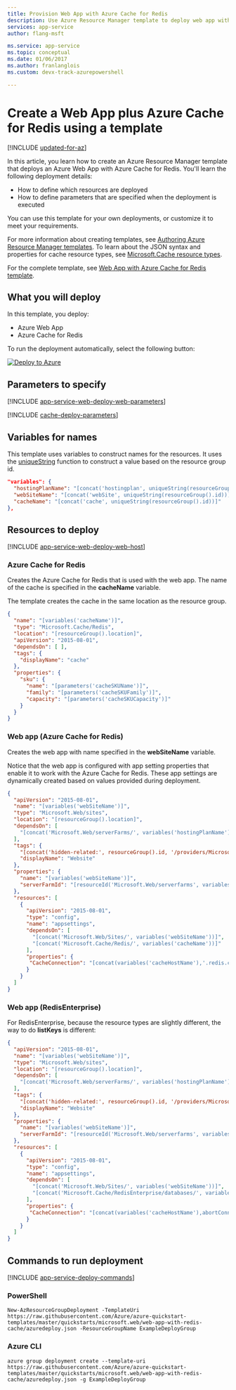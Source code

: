 ```yaml
---
title: Provision Web App with Azure Cache for Redis
description: Use Azure Resource Manager template to deploy web app with Azure Cache for Redis.
services: app-service
author: flang-msft

ms.service: app-service
ms.topic: conceptual
ms.date: 01/06/2017
ms.author: franlanglois 
ms.custom: devx-track-azurepowershell

---
```

# Create a Web App plus Azure Cache for Redis using a template

[!INCLUDE [updated-for-az](../../includes/updated-for-az.md)]

In this article, you learn how to create an Azure Resource Manager template that deploys an Azure Web App with Azure Cache for Redis. You'll learn the following deployment details:

- How to define which resources are deployed
- How to define parameters that are specified when the deployment is executed

You can use this template for your own deployments, or customize it to meet your requirements.

For more information about creating templates, see [Authoring Azure Resource Manager templates](../azure-resource-manager/templates/syntax.md). To learn about the JSON syntax and properties for cache resource types, see [Microsoft.Cache resource types](/azure/templates/microsoft.cache/allversions).

For the complete template, see [Web App with Azure Cache for Redis template](https://github.com/Azure/azure-quickstart-templates/blob/master/quickstarts/microsoft.web/web-app-with-redis-cache/azuredeploy.json).

## What you will deploy

In this template, you deploy:

- Azure Web App
- Azure Cache for Redis

To run the deployment automatically, select the following button:

[![Deploy to Azure](./media/cache-web-app-arm-with-redis-cache-provision/deploybutton.png)](https://portal.azure.com/#create/Microsoft.Template/uri/https%3A%2F%2Fraw.githubusercontent.com%2FAzure%2Fazure-quickstart-templates%2Fmaster%2Fquickstarts%2Fmicrosoft.web%2Fweb-app-with-redis-cache%2Fazuredeploy.json)

## Parameters to specify
[!INCLUDE [app-service-web-deploy-web-parameters](../../includes/app-service-web-deploy-web-parameters.md)]

[!INCLUDE [cache-deploy-parameters](../../includes/cache-deploy-parameters.md)]

## Variables for names
This template uses variables to construct names for the resources. It uses the [uniqueString](../azure-resource-manager/templates/template-functions-string.md#uniquestring) function to construct a value based on the
resource group id.

```json
"variables": {
  "hostingPlanName": "[concat('hostingplan', uniqueString(resourceGroup().id))]",
  "webSiteName": "[concat('webSite', uniqueString(resourceGroup().id))]",
  "cacheName": "[concat('cache', uniqueString(resourceGroup().id))]"
},
```


## Resources to deploy
[!INCLUDE [app-service-web-deploy-web-host](../../includes/app-service-web-deploy-web-host.md)]

### Azure Cache for Redis
Creates the Azure Cache for Redis that is used with the web app. The name of the cache is specified in the **cacheName** variable.

The template creates the cache in the same location as the resource group.

```json
{
  "name": "[variables('cacheName')]",
  "type": "Microsoft.Cache/Redis",
  "location": "[resourceGroup().location]",
  "apiVersion": "2015-08-01",
  "dependsOn": [ ],
  "tags": {
    "displayName": "cache"
  },
  "properties": {
    "sku": {
      "name": "[parameters('cacheSKUName')]",
      "family": "[parameters('cacheSKUFamily')]",
      "capacity": "[parameters('cacheSKUCapacity')]"
    }
  }
}
```


### Web app (Azure Cache for Redis)
Creates the web app with name specified in the **webSiteName** variable.

Notice that the web app is configured with app setting properties that enable it to work with the Azure Cache for Redis. These app settings are dynamically created based on values provided during deployment.

```json
{
  "apiVersion": "2015-08-01",
  "name": "[variables('webSiteName')]",
  "type": "Microsoft.Web/sites",
  "location": "[resourceGroup().location]",
  "dependsOn": [
    "[concat('Microsoft.Web/serverFarms/', variables('hostingPlanName'))]"
  ],
  "tags": {
    "[concat('hidden-related:', resourceGroup().id, '/providers/Microsoft.Web/serverfarms/', variables('hostingPlanName'))]": "empty",
    "displayName": "Website"
  },
  "properties": {
    "name": "[variables('webSiteName')]",
    "serverFarmId": "[resourceId('Microsoft.Web/serverfarms', variables('hostingPlanName'))]"
  },
  "resources": [
    {
      "apiVersion": "2015-08-01",
      "type": "config",
      "name": "appsettings",
      "dependsOn": [
        "[concat('Microsoft.Web/Sites/', variables('webSiteName'))]",
        "[concat('Microsoft.Cache/Redis/', variables('cacheName'))]"
      ],
      "properties": {
       "CacheConnection": "[concat(variables('cacheHostName'),'.redis.cache.windows.net,abortConnect=false,ssl=true,password=', listKeys(resourceId('Microsoft.Cache/Redis', variables('cacheName')), '2015-08-01').primaryKey)]"
      }
    }
  ]
}
```


### Web app (RedisEnterprise)
For RedisEnterprise, because the resource types are slightly different, the way to do **listKeys** is different:

```json
{
  "apiVersion": "2015-08-01",
  "name": "[variables('webSiteName')]",
  "type": "Microsoft.Web/sites",
  "location": "[resourceGroup().location]",
  "dependsOn": [
    "[concat('Microsoft.Web/serverFarms/', variables('hostingPlanName'))]"
  ],
  "tags": {
    "[concat('hidden-related:', resourceGroup().id, '/providers/Microsoft.Web/serverfarms/', variables('hostingPlanName'))]": "empty",
    "displayName": "Website"
  },
  "properties": {
    "name": "[variables('webSiteName')]",
    "serverFarmId": "[resourceId('Microsoft.Web/serverfarms', variables('hostingPlanName'))]"
  },
  "resources": [
    {
      "apiVersion": "2015-08-01",
      "type": "config",
      "name": "appsettings",
      "dependsOn": [
        "[concat('Microsoft.Web/Sites/', variables('webSiteName'))]",
        "[concat('Microsoft.Cache/RedisEnterprise/databases/', variables('cacheName'), "/default")]",
      ],
      "properties": {
       "CacheConnection": "[concat(variables('cacheHostName'),abortConnect=false,ssl=true,password=', listKeys(resourceId('Microsoft.Cache/RedisEnterprise', variables('cacheName'), 'default'), '2020-03-01').primaryKey)]"
      }
    }
  ]
}
```

## Commands to run deployment
[!INCLUDE [app-service-deploy-commands](../../includes/app-service-deploy-commands.md)]

### PowerShell

```azurepowershell
New-AzResourceGroupDeployment -TemplateUri https://raw.githubusercontent.com/Azure/azure-quickstart-templates/master/quickstarts/microsoft.web/web-app-with-redis-cache/azuredeploy.json -ResourceGroupName ExampleDeployGroup
```

### Azure CLI

```azurecli
azure group deployment create --template-uri https://raw.githubusercontent.com/Azure/azure-quickstart-templates/master/quickstarts/microsoft.web/web-app-with-redis-cache/azuredeploy.json -g ExampleDeployGroup
```